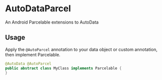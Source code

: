 # AutoDataParcel
An Android Parcelable extensions to AutoData

## Usage
Apply the `@AutoParcel` annotation to your data object or custom annotation, then implement Parcelable.
```java
@AutoData @AutoParcel
public abstract class MyClass implements Parcelable {
}
```
